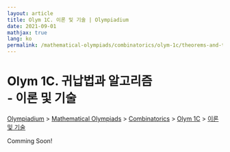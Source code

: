 ```yaml
---
layout: article
title: Olym 1C. 이론 및 기술 | Olympiadium
date: 2021-09-01
mathjax: true
lang: ko
permalink: /mathematical-olympiads/combinatorics/olym-1c/theorems-and-techniques/
---
```

# Olym 1C. 귀납법과 알고리즘 <br> <ssup> - 이론 및 기술</ssup>

<a href="{{ site.homeurl }}">Olympiadium</a> > <a href="{{ site.homeurl }}mathematical-olympiads/">Mathematical Olympiads</a> > <a href="{{ site.homeurl }}mathematical-olympiads/combinatorics/">Combinatorics</a> > <a href="{{ site.homeurl }}mathematical-olympiads/combinatorics/olym-1c/">Olym 1C</a> > <a href="{{ site.homeurl }}mathematical-olympiads/combinatorics/olym-1c/theorems-and-techniques/">이론 및 기술</a>

Comming Soon!
